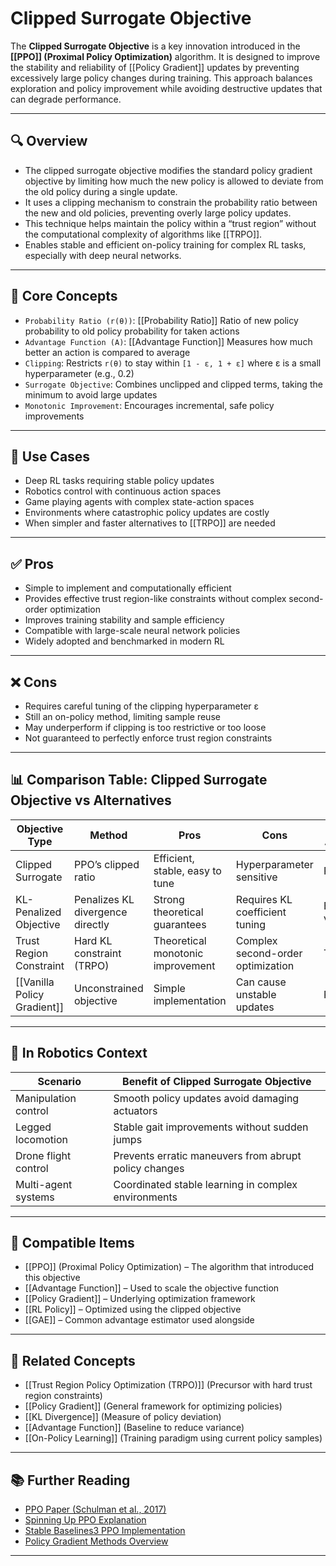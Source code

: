 # Clipped Surrogate Objective

The **Clipped Surrogate Objective** is a key innovation introduced in the **[[PPO]] (Proximal Policy Optimization)** algorithm. It is designed to improve the stability and reliability of [[Policy Gradient]] updates by preventing excessively large policy changes during training. This approach balances exploration and policy improvement while avoiding destructive updates that can degrade performance.

---

## 🔍 Overview

- The clipped surrogate objective modifies the standard policy gradient objective by limiting how much the new policy is allowed to deviate from the old policy during a single update.  
- It uses a clipping mechanism to constrain the probability ratio between the new and old policies, preventing overly large policy updates.  
- This technique helps maintain the policy within a “trust region” without the computational complexity of algorithms like [[TRPO]].  
- Enables stable and efficient on-policy training for complex RL tasks, especially with deep neural networks.  

---

## 🧠 Core Concepts

- `Probability Ratio (r(θ))`: [[Probability Ratio]] Ratio of new policy probability to old policy probability for taken actions  
- `Advantage Function (A)`: [[Advantage Function]] Measures how much better an action is compared to average  
- `Clipping`: Restricts `r(θ)` to stay within `[1 - ε, 1 + ε]` where ε is a small hyperparameter (e.g., 0.2)  
- `Surrogate Objective`: Combines unclipped and clipped terms, taking the minimum to avoid large updates  
- `Monotonic Improvement`: Encourages incremental, safe policy improvements  

---

## 🧰 Use Cases

- Deep RL tasks requiring stable policy updates  
- Robotics control with continuous action spaces  
- Game playing agents with complex state-action spaces  
- Environments where catastrophic policy updates are costly  
- When simpler and faster alternatives to [[TRPO]] are needed  

---

## ✅ Pros

- Simple to implement and computationally efficient  
- Provides effective trust region-like constraints without complex second-order optimization  
- Improves training stability and sample efficiency  
- Compatible with large-scale neural network policies  
- Widely adopted and benchmarked in modern RL  

---

## ❌ Cons

- Requires careful tuning of the clipping hyperparameter ε  
- Still an on-policy method, limiting sample reuse  
- May underperform if clipping is too restrictive or too loose  
- Not guaranteed to perfectly enforce trust region constraints  

---

## 📊 Comparison Table: Clipped Surrogate Objective vs Alternatives

| Objective Type              | Method                           | Pros                              | Cons                              | Example Algorithms |
| --------------------------- | -------------------------------- | --------------------------------- | --------------------------------- | ------------------ |
| Clipped Surrogate           | PPO’s clipped ratio              | Efficient, stable, easy to tune   | Hyperparameter sensitive          | PPO                |
| KL-Penalized Objective      | Penalizes KL divergence directly | Strong theoretical guarantees     | Requires KL coefficient tuning    | Early PPO variants |
| Trust Region Constraint     | Hard KL constraint (TRPO)        | Theoretical monotonic improvement | Complex second-order optimization | TRPO               |
| [[Vanilla Policy Gradient]] | Unconstrained objective          | Simple implementation             | Can cause unstable updates        | REINFORCE          |

---

## 🤖 In Robotics Context

| Scenario                  | Benefit of Clipped Surrogate Objective          |
|---------------------------|-------------------------------------------------|
| Manipulation control      | Smooth policy updates avoid damaging actuators  |
| Legged locomotion        | Stable gait improvements without sudden jumps   |
| Drone flight control     | Prevents erratic maneuvers from abrupt policy changes |
| Multi-agent systems      | Coordinated stable learning in complex environments |

---

## 🔧 Compatible Items

- [[PPO]] (Proximal Policy Optimization) – The algorithm that introduced this objective  
- [[Advantage Function]] – Used to scale the objective function  
- [[Policy Gradient]] – Underlying optimization framework  
- [[RL Policy]] – Optimized using the clipped objective  
- [[GAE]] – Common advantage estimator used alongside  

---

## 🔗 Related Concepts

- [[Trust Region Policy Optimization (TRPO)]] (Precursor with hard trust region constraints)  
- [[Policy Gradient]] (General framework for optimizing policies)  
- [[KL Divergence]] (Measure of policy deviation)  
- [[Advantage Function]] (Baseline to reduce variance)  
- [[On-Policy Learning]] (Training paradigm using current policy samples)  

---

## 📚 Further Reading

- [PPO Paper (Schulman et al., 2017)](https://arxiv.org/abs/1707.06347)  
- [Spinning Up PPO Explanation](https://spinningup.openai.com/en/latest/algorithms/ppo.html)  
- [Stable Baselines3 PPO Implementation](https://stable-baselines3.readthedocs.io/en/master/modules/ppo.html)  
- [Policy Gradient Methods Overview](http://incompleteideas.net/book/the-book.html)  

---
